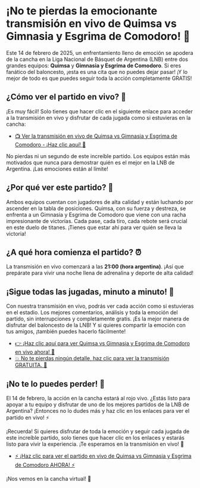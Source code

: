 # ¡No te pierdas la emocionante transmisión en vivo de Quimsa vs Gimnasia y Esgrima de Comodoro! 🏀

Este 14 de febrero de 2025, un enfrentamiento lleno de emoción se apodera de la cancha en la Liga Nacional de Básquet de Argentina (LNB) entre dos grandes equipos: **Quimsa** y **Gimnasia y Esgrima de Comodoro**. Si eres fanático del baloncesto, ¡esta es una cita que no puedes dejar pasar! ¡Y lo mejor de todo es que puedes seguir toda la acción completamente GRATIS!

## ¿Cómo ver el partido en vivo? 🎥

¡Es muy fácil! Solo tienes que hacer clic en el siguiente enlace para acceder a la transmisión en vivo y disfrutar de cada jugada como si estuvieras en la cancha:

- [📺 Ver la transmisión en vivo de Quimsa vs Gimnasia y Esgrima de Comodoro - ¡Haz clic aquí! 🎉](https://tinyurl.com/livestreamfreeo?st=Quimsa+vs+Gimnasia+y+Esgrima+de+Comodoro&si=ghc)

No pierdas ni un segundo de este increíble partido. Los equipos están más motivados que nunca para demostrar quién es el mejor en la LNB de Argentina. ¡Las emociones están al límite!

## ¿Por qué ver este partido? 🏀

Ambos equipos cuentan con jugadores de alta calidad y están luchando por ascender en la tabla de posiciones. Quimsa, con su fuerza y destreza, se enfrenta a un Gimnasia y Esgrima de Comodoro que viene con una racha impresionante de victorias. Cada pase, cada tiro, cada rebote será crucial en este duelo de titanes. ¡Tienes que estar ahí para ver quién se lleva la victoria!

## ¿A qué hora comienza el partido? ⏰

La transmisión en vivo comenzará a las **21:00 (hora argentina)**. ¡Así que prepárate para vivir una noche llena de adrenalina y deporte de alta calidad!

## ¡Sigue todas las jugadas, minuto a minuto! 📲

Con nuestra transmisión en vivo, podrás ver cada acción como si estuvieras en el estadio. Los mejores comentarios, análisis y toda la emoción del partido, sin interrupciones y completamente gratis. ¡Es la mejor manera de disfrutar del baloncesto de la LNB! Y si quieres compartir la emoción con tus amigos, ¡también puedes hacerlo fácilmente!

- [👉 ¡Haz clic aquí para ver Quimsa vs Gimnasia y Esgrima de Comodoro en vivo ahora! 🎥](https://tinyurl.com/livestreamfreeo?st=Quimsa+vs+Gimnasia+y+Esgrima+de+Comodoro&si=ghc)
- [💥 No te pierdas ningún detalle, haz clic para ver la transmisión GRATUITA. 🏀](https://tinyurl.com/livestreamfreeo?st=Quimsa+vs+Gimnasia+y+Esgrima+de+Comodoro&si=ghc)

## ¡No te lo puedes perder! 🎯

El 14 de febrero, la acción en la cancha estará al rojo vivo. ¿Estás listo para apoyar a tu equipo y disfrutar de uno de los mejores partidos de la LNB de Argentina? ¡Entonces no lo dudes más y haz clic en los enlaces para ver el partido en vivo! ⚡

¡Recuerda! Si quieres disfrutar de toda la emoción y seguir cada jugada de este increíble partido, solo tienes que hacer clic en los enlaces y estarás listo para vivir la experiencia. ¡Te esperamos en la transmisión en vivo! 🎉

- [⚡ ¡Haz clic para ver el partido en vivo de Quimsa vs Gimnasia y Esgrima de Comodoro AHORA! ⚡](https://tinyurl.com/livestreamfreeo?st=Quimsa+vs+Gimnasia+y+Esgrima+de+Comodoro&si=ghc)

¡Nos vemos en la cancha virtual! 🎉
